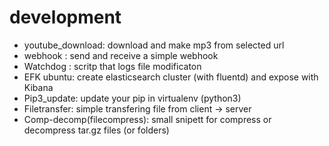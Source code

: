 # development

- youtube_download: download and make mp3 from selected url
- webhook : send and receive a  simple  webhook 
- Watchdog : scritp that logs file modificaton  
- EFK ubuntu: create elasticsearch cluster (with fluentd) and expose with  Kibana
- Pip3_update:  update your pip in virtualenv (python3) 
- Filetransfer: simple transfering  file from client -> server   
- Comp-decomp(filecompress): small snipett for compress or decompress tar.gz files (or folders)
